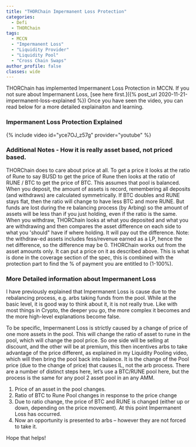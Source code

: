 ```yaml
---
title: "THORChain Impermanent Loss Protection"
categories:
  - Defi
  - THORChain
tags:
  - MCCN  
  - "Impermanent Loss"
  - "Liquidity Provider"
  - "Liquidity Pool"
  - "Cross Chain Swaps"
author_profile: false
classes: wide
---
```


THORChain has implemented Impermanent Loss Protection in MCCN. If you not sure about Impermanent Loss, [see here first.]({% post_url 2020-11-21-impermanent-loss-explained %})
Once you have seen the video, you can read below for a more detailed explainaiton and learning. 

###  Impermanent Loss Protection Explained
{% include video id="yce7OJ_z57g" provider="youtube" %}

### Additional Notes - How it is really asset based, not priced based. 
THORChain does to care about price at all. To get a price it looks at the ratio of Rune to say BUSD to get the price of Rune then looks at the ratio of RUNE / BTC to get the price of BTC. This assumes that pool is balanced. 
When you deposit, the amount of assets is record, remembering all deposits (and withdraws) are calculated symmetrically. If BTC doubles and RUNE stays flat, then the ratio will change to have less BTC and more RUNE. But funds are lost during the re balancing process (by Arbing) so the amount of assets will be less than if you just holding, even if the ratio is the same. 
When you withdraw, THORChain looks at what you deposited and what you are withdrawing and then compares the asset difference on each side to what you 'should" have if where holding. It will pay out the difference. Note: the withdraw-ed assets includes fess/revenue earned as a LP, hence the net difference, so the difference may be 0. 
THORChain works out from the asset amounts only. It can put a price on it as described above. This is what is done in the coverage section of the spec, this is combined with the protection part to find the % of payment you are entitled to (1-100%). 

### More Detailed information about Impermanent Loss
I have previously explained that Impermanent Loss is cause due to the rebalancing process, e.g. arbs taking funds from the pool. While at the basic level, it is good way to think about it, it is not really true. Like with most things in Crypto, the deeper you go, the more complex it becomes and the more high-level explanations become false. 

To be specific, Impermanent Loss is strictly caused by a change of price of one more assets in the pool. This will change the ratio of asset to rune in the pool, which will change the pool price. So one side will be selling at discount, and the other will be at premium, this then incentives arbs to take advantage of the price different, as explained in my Liquidity Pooling video, which will then bring the pool back into balance. It is the change of the Pool price (due to the change of price) that causes IL, not the arb process. 
There are a number of distinct steps here, let’s use a BTC/RUNE pool here, but the process is the same for any pool 2 asset pool in an any AMM. 

1. Price of an asset in the pool changes.
1. Ratio of BTC to Rune Pool changes in response to the price change
1. Due to ratio change, the price of BTC and RUNE is changed (either up or down, depending on the price movement). At this point Impermanent Loss has occurred.
1. Now an opportunity is presented to arbs – however they are not forced to take it. 

Hope that helps!



